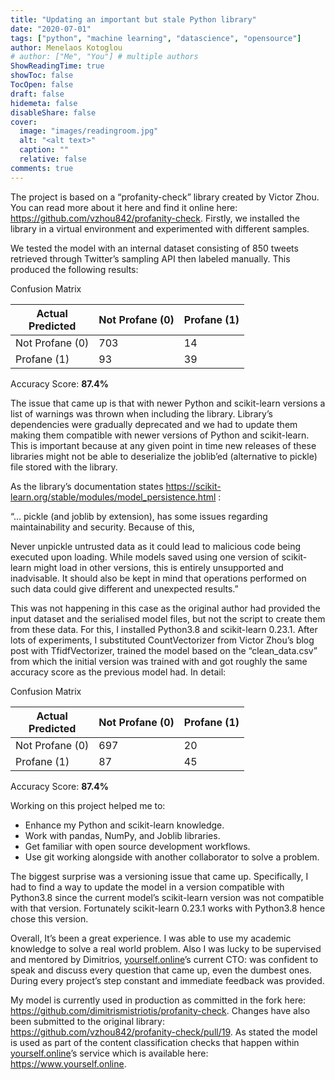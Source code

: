 ```yaml
---
title: "Updating an important but stale Python library"
date: "2020-07-01"
tags: ["python", "machine learning", "datascience", "opensource"]
author: Menelaos Kotoglou
# author: ["Me", "You"] # multiple authors
ShowReadingTime: true
showToc: false
TocOpen: false
draft: false
hidemeta: false
disableShare: false
cover:
  image: "images/readingroom.jpg"
  alt: "<alt text>"
  caption: ""
  relative: false
comments: true
---
```


The project is based on a “profanity-check” library created by Victor Zhou. You
can read more about it here and find it online here:
https://github.com/vzhou842/profanity-check. Firstly, we installed the library
in a virtual environment and experimented with different samples.

We tested the model with an internal dataset consisting of 850 tweets retrieved
through Twitter’s sampling API then labeled manually. This produced the
following results:

Confusion Matrix

| Actual<br> Predicted | Not Profane (0) | Profane (1) |
| -------------------- | --------------- | ----------- |
| Not Profane (0)      | 703             | 14          |
| Profane (1)          | 93              | 39          |

Accuracy Score: **87.4%**

The issue that came up is that with newer Python and scikit-learn versions a
list of warnings was thrown when including the library. Library’s dependencies
were gradually deprecated and we had to update them making them compatible with
newer versions of Python and scikit-learn. This is important because at any
given point in time new releases of these libraries might not be able to
deserialize the joblib’ed (alternative to pickle) file stored with the library.

As the library’s documentation states
https://scikit-learn.org/stable/modules/model_persistence.html :

“… pickle (and joblib by extension), has some issues regarding maintainability
and security. Because of this,

Never unpickle untrusted data as it could lead to malicious code being executed
upon loading. While models saved using one version of scikit-learn might load in
other versions, this is entirely unsupported and inadvisable. It should also be
kept in mind that operations performed on such data could give different and
unexpected results.”

This was not happening in this case as the original author had provided the
input dataset and the serialised model files, but not the script to create them
from these data. For this, I installed Python3.8 and scikit-learn 0.23.1. After
lots of experiments, I substituted CountVectorizer from Victor Zhou’s blog post
with TfidfVectorizer, trained the model based on the “clean_data.csv” from which
the initial version was trained with and got roughly the same accuracy score as
the previous model had. In detail:

Confusion Matrix

| Actual<br> Predicted | Not Profane (0) | Profane (1) |
| -------------------- | --------------- | ----------- |
| Not Profane (0)      | 697             | 20          |
| Profane (1)          | 87              | 45          |

Accuracy Score: **87.4%**

Working on this project helped me to:

- Enhance my Python and scikit-learn knowledge.
- Work with pandas, NumPy, and Joblib libraries.
- Get familiar with open source development workflows.
- Use git working alongside with another collaborator to solve a problem.

The biggest surprise was a versioning issue that came up. Specifically, I had to
find a way to update the model in a version compatible with Python3.8 since the
current model’s scikit-learn version was not compatible with that version.
Fortunately scikit-learn 0.23.1 works with Python3.8 hence chose this version.

Overall, It’s been a great experience. I was able to use my academic knowledge
to solve a real world problem. Also I was lucky to be supervised and mentored by
Dimitrios, [yourself.online](https://www.yourself.online)’s current CTO: was
confident to speak and discuss every question that came up, even the dumbest
ones. During every project’s step constant and immediate feedback was provided.

My model is currently used in production as committed in the fork here:
https://github.com/dimitrismistriotis/profanity-check. Changes have also been
submitted to the original library:
https://github.com/vzhou842/profanity-check/pull/19. As stated the model is used
as part of the content classification checks that happen within
[yourself.online](https://www.yourself.online)’s service which is available
here: https://www.yourself.online.
